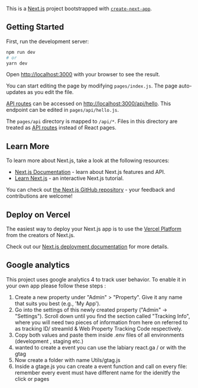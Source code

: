 This is a [Next.js](https://nextjs.org/) project bootstrapped with [`create-next-app`](https://github.com/vercel/next.js/tree/canary/packages/create-next-app).

## Getting Started

First, run the development server:

```bash
npm run dev
# or
yarn dev
```

Open [http://localhost:3000](http://localhost:3000) with your browser to see the result.

You can start editing the page by modifying `pages/index.js`. The page auto-updates as you edit the file.

[API routes](https://nextjs.org/docs/api-routes/introduction) can be accessed on [http://localhost:3000/api/hello](http://localhost:3000/api/hello). This endpoint can be edited in `pages/api/hello.js`.

The `pages/api` directory is mapped to `/api/*`. Files in this directory are treated as [API routes](https://nextjs.org/docs/api-routes/introduction) instead of React pages.

## Learn More

To learn more about Next.js, take a look at the following resources:

- [Next.js Documentation](https://nextjs.org/docs) - learn about Next.js features and API.
- [Learn Next.js](https://nextjs.org/learn) - an interactive Next.js tutorial.

You can check out [the Next.js GitHub repository](https://github.com/vercel/next.js/) - your feedback and contributions are welcome!

## Deploy on Vercel

The easiest way to deploy your Next.js app is to use the [Vercel Platform](https://vercel.com/new?utm_medium=default-template&filter=next.js&utm_source=create-next-app&utm_campaign=create-next-app-readme) from the creators of Next.js.

Check out our [Next.js deployment documentation](https://nextjs.org/docs/deployment) for more details.


## Google analytics 
This project uses google analytics 4 to track user behavior. To enable it in your own app please
follow these steps :
1. Create a new property under "Admin" > "Property". Give it any name that
suits you best (e.g., 'My App').
2. Go into the settings of this newly created property ("Admin" -> "Settings"). Scroll
down until you find the section called "Tracking Info", where you will need two pieces of information from
here on referred to as tracking ID/ streamId   & Web Property Tracking Code respectively.
3. Copy both values and paste them inside .env files of all environments (development , staging
etc.)
4. wanted to create a event you can use the labiary react.ga / or with the gtag
5. Now create a folder with name Utils/gtag.js
6. Inside a gtage.js you can create a event function and call on every file: remember every event must have different name for the idenitfy the click or pages
